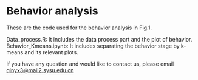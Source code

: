 # Behavior analysis

These are the code used for the behavior analysis in Fig.1. 

Data_process.R: It includes the data process part and the plot of behavior.
Behavior_Kmeans.ipynb: It includes separating the behavior stage by k-means and its relevant plots. 

If you have any question and would like to contact us, please email qinyx3@mail2.sysu.edu.cn
